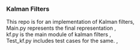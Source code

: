 ### Kalman Filters 
This repo is for an implementation of Kalman filters,<br> 
Main.py represents the final representation ,<br> 
kf.py is the main module of kalman filters ,<br> 
Test_kf.py includes test cases for the same. ,<br> 
